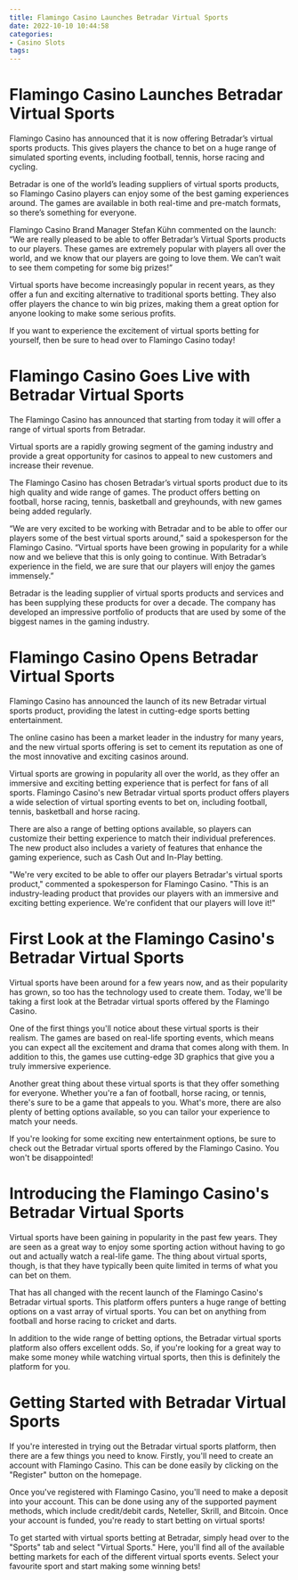 ```yaml
---
title: Flamingo Casino Launches Betradar Virtual Sports
date: 2022-10-10 10:44:58
categories:
- Casino Slots
tags:
---
```



#  Flamingo Casino Launches Betradar Virtual Sports

Flamingo Casino has announced that it is now offering Betradar’s virtual sports products. This gives players the chance to bet on a huge range of simulated sporting events, including football, tennis, horse racing and cycling.

Betradar is one of the world’s leading suppliers of virtual sports products, so Flamingo Casino players can enjoy some of the best gaming experiences around. The games are available in both real-time and pre-match formats, so there’s something for everyone.

Flamingo Casino Brand Manager Stefan Kühn commented on the launch: “We are really pleased to be able to offer Betradar’s Virtual Sports products to our players. These games are extremely popular with players all over the world, and we know that our players are going to love them. We can’t wait to see them competing for some big prizes!”

Virtual sports have become increasingly popular in recent years, as they offer a fun and exciting alternative to traditional sports betting. They also offer players the chance to win big prizes, making them a great option for anyone looking to make some serious profits.

If you want to experience the excitement of virtual sports betting for yourself, then be sure to head over to Flamingo Casino today!

#  Flamingo Casino Goes Live with Betradar Virtual Sports

The Flamingo Casino has announced that starting from today it will offer a range of virtual sports from Betradar.

Virtual sports are a rapidly growing segment of the gaming industry and provide a great opportunity for casinos to appeal to new customers and increase their revenue.

The Flamingo Casino has chosen Betradar’s virtual sports product due to its high quality and wide range of games. The product offers betting on football, horse racing, tennis, basketball and greyhounds, with new games being added regularly.

“We are very excited to be working with Betradar and to be able to offer our players some of the best virtual sports around,” said a spokesperson for the Flamingo Casino. “Virtual sports have been growing in popularity for a while now and we believe that this is only going to continue. With Betradar’s experience in the field, we are sure that our players will enjoy the games immensely.”

Betradar is the leading supplier of virtual sports products and services and has been supplying these products for over a decade. The company has developed an impressive portfolio of products that are used by some of the biggest names in the gaming industry.

#  Flamingo Casino Opens Betradar Virtual Sports

Flamingo Casino has announced the launch of its new Betradar virtual sports product, providing the latest in cutting-edge sports betting entertainment.

The online casino has been a market leader in the industry for many years, and the new virtual sports offering is set to cement its reputation as one of the most innovative and exciting casinos around.

Virtual sports are growing in popularity all over the world, as they offer an immersive and exciting betting experience that is perfect for fans of all sports. Flamingo Casino's new Betradar virtual sports product offers players a wide selection of virtual sporting events to bet on, including football, tennis, basketball and horse racing.

There are also a range of betting options available, so players can customize their betting experience to match their individual preferences. The new product also includes a variety of features that enhance the gaming experience, such as Cash Out and In-Play betting.

"We're very excited to be able to offer our players Betradar's virtual sports product," commented a spokesperson for Flamingo Casino. "This is an industry-leading product that provides our players with an immersive and exciting betting experience. We're confident that our players will love it!"

#  First Look at the Flamingo Casino's Betradar Virtual Sports

Virtual sports have been around for a few years now, and as their popularity has grown, so too has the technology used to create them. Today, we'll be taking a first look at the Betradar virtual sports offered by the Flamingo Casino.

One of the first things you'll notice about these virtual sports is their realism. The games are based on real-life sporting events, which means you can expect all the excitement and drama that comes along with them. In addition to this, the games use cutting-edge 3D graphics that give you a truly immersive experience.

Another great thing about these virtual sports is that they offer something for everyone. Whether you're a fan of football, horse racing, or tennis, there's sure to be a game that appeals to you. What's more, there are also plenty of betting options available, so you can tailor your experience to match your needs.

If you're looking for some exciting new entertainment options, be sure to check out the Betradar virtual sports offered by the Flamingo Casino. You won't be disappointed!

#  Introducing the Flamingo Casino's Betradar Virtual Sports

Virtual sports have been gaining in popularity in the past few years. They are seen as a great way to enjoy some sporting action without having to go out and actually watch a real-life game. The thing about virtual sports, though, is that they have typically been quite limited in terms of what you can bet on them.

That has all changed with the recent launch of the Flamingo Casino's Betradar virtual sports. This platform offers punters a huge range of betting options on a vast array of virtual sports. You can bet on anything from football and horse racing to cricket and darts.

In addition to the wide range of betting options, the Betradar virtual sports platform also offers excellent odds. So, if you're looking for a great way to make some money while watching virtual sports, then this is definitely the platform for you.

# Getting Started with Betradar Virtual Sports

If you're interested in trying out the Betradar virtual sports platform, then there are a few things you need to know. Firstly, you'll need to create an account with Flamingo Casino. This can be done easily by clicking on the "Register" button on the homepage.

Once you've registered with Flamingo Casino, you'll need to make a deposit into your account. This can be done using any of the supported payment methods, which include credit/debit cards, Neteller, Skrill, and Bitcoin. Once your account is funded, you're ready to start betting on virtual sports!

To get started with virtual sports betting at Betradar, simply head over to the "Sports" tab and select "Virtual Sports." Here, you'll find all of the available betting markets for each of the different virtual sports events. Select your favourite sport and start making some winning bets!